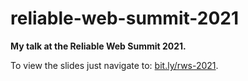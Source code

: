 # reliable-web-summit-2021

**My talk at the Reliable Web Summit 2021.**

To view the slides just navigate to: [bit.ly/rws-2021](https://bit.ly/rws-2021).
